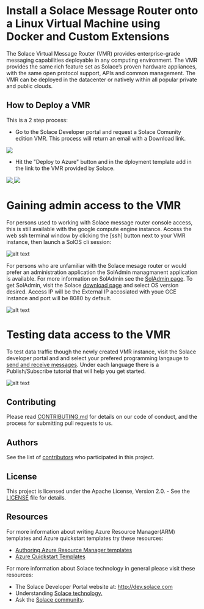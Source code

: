 # Install a Solace Message Router onto a Linux Virtual Machine using Docker and Custom Extensions

The Solace Virtual Message Router (VMR) provides enterprise-grade messaging capabilities deployable in any computing environment. The VMR provides the same rich feature set as Solace’s proven hardware appliances, with the same open protocol support, APIs and common management. The VMR can be deployed in the datacenter or natively within all popular private and public clouds. 

How to Deploy a VMR
-------------------
This is a 2 step process:

* Go to the Solace Developer portal and request a Solace Comunity edition VMR. This process will return an email with a Download link.

<a href="https://products.solace.com/download/VMR_DOCKER_COMM" target="_blank">
    <img src="https://raw.githubusercontent.com/SolaceLabs/solace-azure-quickstart-template/master/images/register.png"/>
</a>

* Hit the "Deploy to Azure" button and in the dployment template add in the link to the VMR provided by Solace. 

<a href="https://portal.azure.com/#create/Microsoft.Template/uri/https%3A%2F%2Fraw.githubusercontent.com%2FSolaceLabs%2Fsolace-azure-quickstart-template%2Fmaster%2Fazuredeploy.json" target="_blank">
    <img src="http://azuredeploy.net/deploybutton.png"/>
</a>
<a href="http://armviz.io/#/?load=https%3A%2F%2Fraw.githubusercontent.com%2FSolaceLabs%2Fsolace-azure-quickstart-template%2Fmaster2Fazuredeploy.json" target="_blank">
    <img src="http://armviz.io/visualizebutton.png"/>
</a>

# Gaining admin access to the VMR

For persons used to working with Solace message router console access, this is still available with the google compute engine instance.  Access the web ssh terminal window by clicking the [ssh] button next to your VMR instance,  then launch a SolOS cli session:

![alt text](https://raw.githubusercontent.com/SolaceLabs/solace-azure-quickstart-template/master/images/azure_console.png "console with SolOS cli")

For persons who are unfamiliar with the Solace mesage router or would prefer an administration application the SolAdmin managmanent application is available.  For more information on SolAdmin see the [SolAdmin page](http://dev.solace.com/tech/soladmin/).  To get SolAdmin, visit the Solace [download page](http://dev.solace.com/downloads/) and select OS version desired.  Access IP will be the External IP accosiated with youe GCE instance and port will be 8080 by default.

![alt text](https://raw.githubusercontent.com/SolaceLabs/solace-azure-quickstart-template/master/images/azure-soladmin.png "soladmin connection to gce")

# Testing data access to the VMR

To test data traffic though the newly created VMR instance, visit the Solace developer portal and and select your prefered programming langauge to [send and receive messages](http://dev.solace.com/get-started/send-receive-messages/). Under each language there is a Publish/Subscribe tutorial that will help you get started.

![alt text](https://raw.githubusercontent.com/SolaceLabs/solace-azure-quickstart-template/master/images/solace_tutorial.png "getting started publish/subscribe")

## Contributing

Please read [CONTRIBUTING.md](CONTRIBUTING.md) for details on our code of conduct, and the process for submitting pull requests to us.

## Authors

See the list of [contributors](https://github.com/azure-quickstart-templates/solace-community-edition/graphs/contributors) who participated in this project.

## License

This project is licensed under the Apache License, Version 2.0. - See the [LICENSE](LICENSE) file for details.

## Resources

For more information about writing Azure Resource Manager(ARM) templates and Azure quickstart templates try these resources:

- [Authoring Azure Resource Manager templates](https://docs.microsoft.com/en-us/azure/azure-resource-manager/resource-group-authoring-templates)
- [Azure Quickstart Templates](https://azure.microsoft.com/en-us/resources/templates/)

For more information about Solace technology in general please visit these resources:

- The Solace Developer Portal website at: http://dev.solace.com
- Understanding [Solace technology.](http://dev.solace.com/tech/)
- Ask the [Solace community](http://dev.solace.com/community/).
